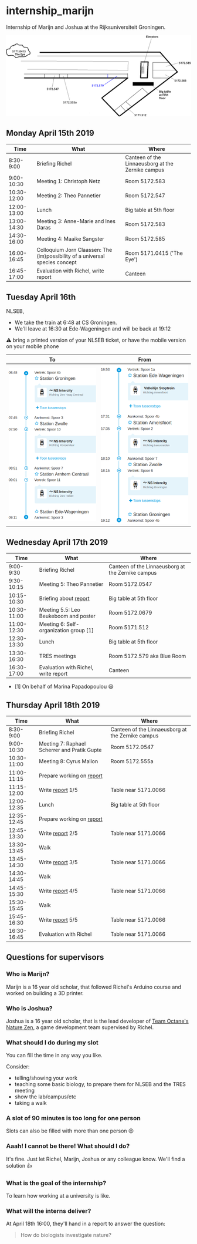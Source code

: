   # internship_marijn

Internship of Marijn and Joshua at the Rijksuniversiteit Groningen.

![](lb.png)

## Monday April 15th 2019

Time|What|Where
---|---|---
8:30-9:00|Briefing Richel|Canteen of the Linnaeusborg at the Zernike campus
9:00-10:30|Meeting 1: Christoph Netz|Room 5172.583
10:30-12:00|Meeting 2: Theo Pannetier|Room 5172.547
12:00-13:00|Lunch|Big table at 5th floor
13:00-14:30|Meeting 3: Anne-Marie and Ines Daras|Room 5172.583
14:30-16:00|Meeting 4: Maaike Sangster|Room 5172.585
16:00-16:45|Colloquium Jorn Claassen: The (im)possibility of a universal species concept|Room 5171.0415 ('The Eye')
16:45-17:00|Evaluation with Richel, write report|Canteen

## Tuesday April 16th

NLSEB, 

 * We take the train at 6:48 at CS Groningen.
 * We'll leave at 16:30 at Ede-Wageningen and will be back at 19:12

:warning: bring a printed version of your NLSEB ticket, or have the mobile
version on your mobile phone

To|From
---|---
![](to.png)|![](from.png)

## Wednesday April 17th 2019

Time|What|Where
---|---|---
9:00-9:30|Briefing Richel|Canteen of the Linnaeusborg at the Zernike campus
9:30-10:15|Meeting 5: Theo Pannetier|Room 5172.0547
10:15-10:30|Briefing about [report](report.md)|Big table at 5th floor
10:30-11:00|Meeting 5.5: Leo Beukeboom and poster|Room 5172.0679
11:00-12:30|Meeting 6: Self-organization group [1] |Room 5171.512
12:30-13:30|Lunch|Big table at 5th floor
13:30-16:30|TRES meetings|Room 5172.579 aka Blue Room
16:30-17:00|Evaluation with Richel, write report|Canteen

 * [1] On behalf of Marina Papadopoulou :smiley:

## Thursday April 18th 2019

Time|What|Where
---|---|---
8:30-9:00|Briefing Richel|Canteen of the Linnaeusborg at the Zernike campus
9:00-10:30|Meeting 7: Raphael Scherrer and Pratik Gupte|Room 5172.0547
10:30-11:00|Meeting 8: Cyrus Mallon|Room 5172.555a
11:00-11:15|Prepare working on [report](report.md)
11:15-12:00|Write [report](report.md) 1/5|Table near 5171.0066
12:00-12:35|Lunch|Big table at 5th floor
12:35-12:45|Prepare working on [report](report.md)
12:45-13:30|Write [report](report.md) 2/5|Table near 5171.0066
13:30-13:45|Walk
13:45-14:30|Write [report](report.md) 3/5|Table near 5171.0066
14:30-14:45|Walk
14:45-15:30|Write [report](report.md) 4/5|Table near 5171.0066
15:30-15:45|Walk
15:45-16:30|Write [report](report.md) 5/5|Table near 5171.0066
16:30-16:45|Evaluation with Richel|Table near 5171.0066

## Questions for supervisors

### Who is Marijn?

Marijn is a 16 year old scholar,
that followed Richel's Arduino course and worked
on building a 3D printer.

### Who is Joshua?

Joshua is a 16 year old scholar,
that is the lead developer of [Team Octane's Nature Zen](https://github.com/richelbilderbeek/djog_unos_2018),
a game development team supervised by Richel.

### What should I do during my slot

You can fill the time in any way you like.

Consider:

 * telling/showing your work
 * teaching some basic biology, to prepare them for NLSEB and the TRES meeting
 * show the lab/campus/etc
 * taking a walk

### A slot of 90 minutes is too long for one person

Slots can also be filled with more than one person :wink:

### Aaah! I cannot be there! What should I do?

It's fine. Just let Richel, Marijn, Joshua or any colleague know. 
We'll find a solution :+1:

### What is the goal of the internship?

To learn how working at a university is like.

### What will the interns deliver?

At April 18th 16:00, they'll hand in a report to answer the question:

> How do biologists investigate nature?
